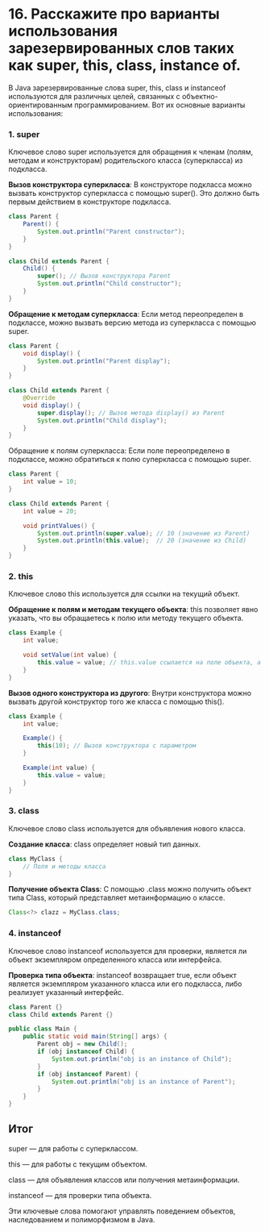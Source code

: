 # 16. Расскажите про варианты использования зарезервированных слов таких как super, this, class, instance of.

В Java зарезервированные слова super, this, class и instanceof используются для различных целей, связанных с объектно-ориентированным программированием. Вот их основные варианты использования:

### 1. super
Ключевое слово super используется для обращения к членам (полям, методам и конструкторам) родительского класса (суперкласса) из подкласса.

**Вызов конструктора суперкласса**:
В конструкторе подкласса можно вызвать конструктор суперкласса с помощью super(). Это должно быть первым действием в конструкторе подкласса.

```java
class Parent {
    Parent() {
        System.out.println("Parent constructor");
    }
}

class Child extends Parent {
    Child() {
        super(); // Вызов конструктора Parent
        System.out.println("Child constructor");
    }
}
```

**Обращение к методам суперкласса**:
Если метод переопределен в подклассе, можно вызвать версию метода из суперкласса с помощью super.

```java
class Parent {
    void display() {
        System.out.println("Parent display");
    }
}

class Child extends Parent {
    @Override
    void display() {
        super.display(); // Вызов метода display() из Parent
        System.out.println("Child display");
    }
}
```
Обращение к полям суперкласса:
Если поле переопределено в подклассе, можно обратиться к полю суперкласса с помощью super.

```java
class Parent {
    int value = 10;
}

class Child extends Parent {
    int value = 20;

    void printValues() {
        System.out.println(super.value); // 10 (значение из Parent)
        System.out.println(this.value);  // 20 (значение из Child)
    }
}
```

### 2. this
Ключевое слово this используется для ссылки на текущий объект.

**Обращение к полям и методам текущего объекта**:
this позволяет явно указать, что вы обращаетесь к полю или методу текущего объекта.

```java
class Example {
    int value;

    void setValue(int value) {
        this.value = value; // this.value ссылается на поле объекта, а value — на параметр метода
    }
}
```

**Вызов одного конструктора из другого**:
Внутри конструктора можно вызвать другой конструктор того же класса с помощью this().

```java
class Example {
    int value;

    Example() {
        this(10); // Вызов конструктора с параметром
    }

    Example(int value) {
        this.value = value;
    }
}
```

### 3. class
Ключевое слово class используется для объявления нового класса.

**Создание класса**:
class определяет новый тип данных.

```java
class MyClass {
    // Поля и методы класса
}
```

**Получение объекта Class**:
С помощью .class можно получить объект типа Class, который представляет метаинформацию о классе.
```java
Class<?> clazz = MyClass.class;
```
### 4. instanceof
Ключевое слово instanceof используется для проверки, является ли объект экземпляром определенного класса или интерфейса.

**Проверка типа объекта**:
instanceof возвращает true, если объект является экземпляром указанного класса или его подкласса, либо реализует указанный интерфейс.

```java
class Parent {}
class Child extends Parent {}

public class Main {
    public static void main(String[] args) {
        Parent obj = new Child();
        if (obj instanceof Child) {
            System.out.println("obj is an instance of Child");
        }
        if (obj instanceof Parent) {
            System.out.println("obj is an instance of Parent");
        }
    }
}
```
## Итог
super — для работы с суперклассом.

this — для работы с текущим объектом.

class — для объявления классов или получения метаинформации.

instanceof — для проверки типа объекта.

Эти ключевые слова помогают управлять поведением объектов, наследованием и полиморфизмом в Java.
